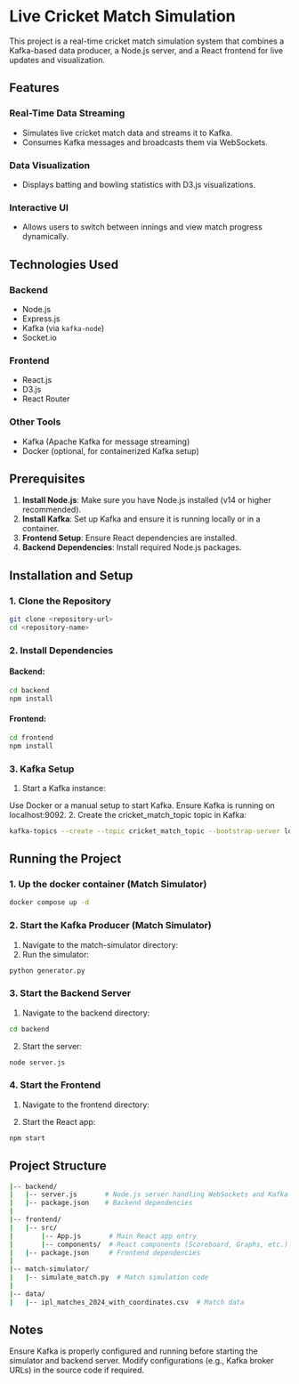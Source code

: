 # Live Cricket Match Simulation

This project is a real-time cricket match simulation system that combines a Kafka-based data producer, a Node.js server, and a React frontend for live updates and visualization.

## Features

### Real-Time Data Streaming
- Simulates live cricket match data and streams it to Kafka.
- Consumes Kafka messages and broadcasts them via WebSockets.

### Data Visualization
- Displays batting and bowling statistics with D3.js visualizations.

### Interactive UI
- Allows users to switch between innings and view match progress dynamically.

## Technologies Used

### Backend
- Node.js
- Express.js
- Kafka (via `kafka-node`)
- Socket.io

### Frontend
- React.js
- D3.js
- React Router

### Other Tools
- Kafka (Apache Kafka for message streaming)
- Docker (optional, for containerized Kafka setup)

## Prerequisites

1. **Install Node.js**: Make sure you have Node.js installed (v14 or higher recommended).
2. **Install Kafka**: Set up Kafka and ensure it is running locally or in a container.
3. **Frontend Setup**: Ensure React dependencies are installed.
4. **Backend Dependencies**: Install required Node.js packages.

## Installation and Setup

### 1. Clone the Repository

```bash
git clone <repository-url>
cd <repository-name>
```
### 2. Install Dependencies
#### Backend:
```bash
cd backend
npm install
```
#### Frontend:

```bash
cd frontend
npm install
```

### 3. Kafka Setup

1. Start a Kafka instance:

Use Docker or a manual setup to start Kafka.
Ensure Kafka is running on localhost:9092.
2. Create the cricket_match_topic topic in Kafka:
```bash
kafka-topics --create --topic cricket_match_topic --bootstrap-server localhost:9092 --partitions 1 --replication-factor 1
```
## Running the Project

### 1. Up the docker container (Match Simulator)
```bash
docker compose up -d
```

### 2. Start the Kafka Producer (Match Simulator)

1. Navigate to the match-simulator directory:
2. Run the simulator:
```bash
python generator.py
```

### 3. Start the Backend Server
1. Navigate to the backend directory:
```bash
cd backend
```

2. Start the server:
```bash
node server.js
```
### 4. Start the Frontend
1. Navigate to the frontend directory:

2. Start the React app:
```bash
npm start
```

## Project Structure
```bash
|-- backend/
|   |-- server.js       # Node.js server handling WebSockets and Kafka consumer
|   |-- package.json    # Backend dependencies
|
|-- frontend/
|   |-- src/
|       |-- App.js       # Main React app entry
|       |-- components/  # React components (Scoreboard, Graphs, etc.)
|   |-- package.json     # Frontend dependencies
|
|-- match-simulator/
|   |-- simulate_match.py  # Match simulation code
|
|-- data/
|   |-- ipl_matches_2024_with_coordinates.csv  # Match data
```

## Notes
Ensure Kafka is properly configured and running before starting the simulator and backend server.
Modify configurations (e.g., Kafka broker URLs) in the source code if required.
